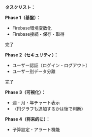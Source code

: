 **タスクリスト：**

**Phase 1（基盤）：**

- Firebase環境変数化
- Firebase接続・保存・取得

完了

**Phase 2（セキュリティ）：**

- ユーザー認証（ログイン・ログアウト）
- ユーザー別データ分離

完了

**Phase 3（可視化）：**

- 週・月・年チャート表示
- （円グラフも追加するかは後で判断）

**Phase 4（将来的に）：**

- 予算設定・アラート機能
